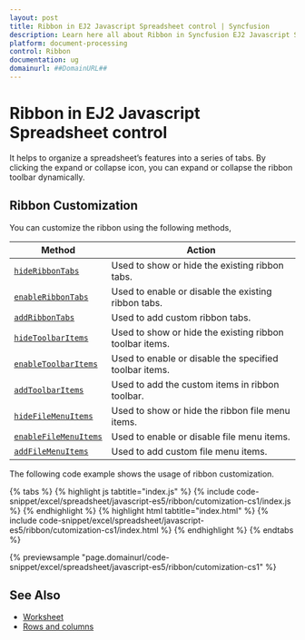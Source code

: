 ```yaml
---
layout: post
title: Ribbon in EJ2 Javascript Spreadsheet control | Syncfusion
description: Learn here all about Ribbon in Syncfusion EJ2 Javascript Spreadsheet control of Syncfusion Essential JS 2 and more.
platform: document-processing
control: Ribbon 
documentation: ug
domainurl: ##DomainURL##
---
```


# Ribbon in EJ2 Javascript Spreadsheet control

It helps to organize a spreadsheet’s features into a series of tabs. By clicking the expand or collapse icon, you can expand or collapse the ribbon toolbar dynamically.

## Ribbon Customization

You can customize the ribbon using the following methods,

| Method | Action |
|-------|---------|
| [`hideRibbonTabs`](https://ej2.syncfusion.com/javascript/documentation/api/spreadsheet/#hideribbontabs) | Used to show or hide the existing ribbon tabs. |
| [`enableRibbonTabs`](https://ej2.syncfusion.com/javascript/documentation/api/spreadsheet/#enableribbontabs) | Used to enable or disable the existing ribbon tabs. |
| [`addRibbonTabs`](https://ej2.syncfusion.com/javascript/documentation/api/spreadsheet/#addribbontabs) | Used to add custom ribbon tabs. |
| [`hideToolbarItems`](https://ej2.syncfusion.com/javascript/documentation/api/spreadsheet/#hidetoolbaritems) | Used to show or hide the existing ribbon toolbar items. |
| [`enableToolbarItems`](https://ej2.syncfusion.com/javascript/documentation/api/spreadsheet/#enabletoolbaritems) | Used to enable or disable the specified toolbar items. |
| [`addToolbarItems`](https://ej2.syncfusion.com/javascript/documentation/api/spreadsheet/#addtoolbaritems) | Used to add the custom items in ribbon toolbar. |
| [`hideFileMenuItems`](https://ej2.syncfusion.com/javascript/documentation/api/spreadsheet/#hidefilemenuitems) | Used to show or hide the ribbon file menu items. |
| [`enableFileMenuItems`](https://ej2.syncfusion.com/javascript/documentation/api/spreadsheet/#enablefilemenuitems) | Used to enable or disable file menu items. |
| [`addFileMenuItems`](https://ej2.syncfusion.com/javascript/documentation/api/spreadsheet/#addfilemenuitems) | Used to add custom file menu items. |

The following code example shows the usage of ribbon customization.

{% tabs %}
{% highlight js tabtitle="index.js" %}
{% include code-snippet/excel/spreadsheet/javascript-es5/ribbon/cutomization-cs1/index.js %}
{% endhighlight %}
{% highlight html tabtitle="index.html" %}
{% include code-snippet/excel/spreadsheet/javascript-es5/ribbon/cutomization-cs1/index.html %}
{% endhighlight %}
{% endtabs %}

{% previewsample "page.domainurl/code-snippet/excel/spreadsheet/javascript-es5/ribbon/cutomization-cs1" %}

## See Also

* [Worksheet](./worksheet)
* [Rows and columns](./rows-and-columns)
